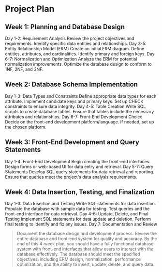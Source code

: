 # Project Plan

## Week 1: Planning and Database Design
Day 1-2: Requirement Analysis
Review the project objectives and requirements.
Identify specific data entities and relationships.
Day 3-5: Entity Relationship Model (ERM)
Create an initial ERM diagram.
Define entities, attributes, and cardinalities.
Identify primary and foreign keys.
Day 6-7: Normalization and Optimization
Analyze the ERM for potential normalization improvements.
Optimize the database design to conform to 1NF, 2NF, and 3NF.

## Week 2: Database Schema Implementation
Day 1-3: Data Types and Constraints
Define appropriate data types for each attribute.
Implement candidate keys and primary keys.
Set up CHECK constraints to ensure data integrity.
Day 4-5: Table Creation
Write SQL scripts to create database tables.
Ensure that tables include the necessary attributes and relationships.
Day 6-7: Front-End Development Choice
Decide on the front-end development platform/language.
If needed, set up the chosen platform.

## Week 3: Front-End Development and Query Statements
Day 1-4: Front-End Development
Begin creating the front-end interfaces.
Design forms or web-based UI for data entry and retrieval.
Day 5-7: Query Statements
Develop SQL query statements for data retrieval and reporting.
Ensure that queries meet the project's data analysis requirements.

## Week 4: Data Insertion, Testing, and Finalization
Day 1-3: Data Insertion and Testing
Write SQL statements for data insertion.
Populate the database with sample data for testing.
Test queries and the front-end interface for data retrieval.
Day 4-6: Update, Delete, and Final Testing
Implement SQL statements for data update and deletion.
Perform final testing to identify and fix any issues.
Day 7: Documentation and Review

> Document the database design and development process.
> Review the entire database and front-end system for quality and accuracy.
> By the end of this 4-week plan, you should have a fully functional database system with front-end interfaces that allow users to interact with the database effectively. The database should meet the specified objectives, including ERM design, normalization, performance optimization, and the ability to insert, update, delete, and query data.